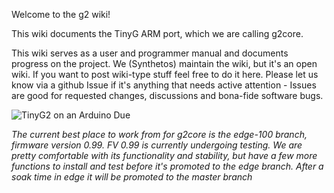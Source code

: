 Welcome to the g2 wiki!

This wiki documents the TinyG ARM port, which we are calling g2core. 

This wiki serves as a user and programmer manual and documents progress on the project. We (Synthetos) maintain the wiki, but it's an open wiki. If you want to post wiki-type stuff feel free to do it here. Please let us know via a github Issue if it's anything that needs active attention - Issues are good for requested changes, discussions and bona-fide software bugs.

![TinyG2 on an Arduino Due](http://farm4.staticflickr.com/3739/10301325295_31cb0dc6ab_h.jpg)

_The current best place to work from for g2core is the edge-100 branch, firmware version 0.99. FV 0.99 is currently undergoing testing. We are pretty comfortable with its functionality and stability, but have a few more functions to install and test before it's promoted to the edge branch. After a soak time in edge it will be promoted to the master branch_